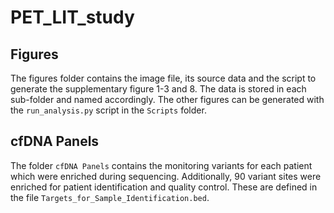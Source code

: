 # PET_LIT_study

## Figures

The figures folder contains the image file, its source data and the script to generate the supplementary figure 1-3 
and 8. The data is stored in each sub-folder and named accordingly. The other figures can be generated with the 
`run_analysis.py` script in the `Scripts` folder. 

## cfDNA Panels

The folder `cfDNA Panels` contains the monitoring variants for each patient which were enriched during sequencing. 
Additionally, 90 variant sites were enriched for patient identification and quality control. These are defined in the 
file `Targets_for_Sample_Identification.bed`. 